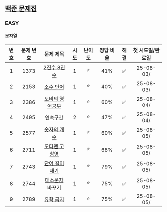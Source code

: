 ## [백준 문제집](https://www.acmicpc.net/workbook/by/soo7652)

### EASY
#### 문자열
| 번호 | 문제 번호 |                      문제 제목                       | 시도 | 난이도 | 정답 비율 | 해결 | 첫 시도일/완료일 |
|:--:|:-----:|:------------------------------------------------:|:--:|:---:|:-----:|:--:|:---------:|
| 1  | 1373  | [2진수 8진수](https://www.acmicpc.net/problem/1373)  | 1  |  ⭐  |  41%  | ✅  | 25-08-03/ |
| 2  | 2153  |  [소수 단어](https://www.acmicpc.net/problem/2153)   | 1  |  ⭐  |  40%  | ✅  | 25-08-03/ |
| 3  | 2386  | [도비의 영어공부](https://www.acmicpc.net/problem/2386) | 1  |  ⭐  |  60%  | ✅  | 25-08-04/ |
| 4  | 2495  |   [연속구간](https://www.acmicpc.net/problem/2495)   | 2  |  ⭐  |  47%  | ✅  | 25-08-04/ |
| 5  | 2577  |  [숫자의 개수](https://www.acmicpc.net/problem/2577)  | 1  |  ⭐  |  60%  | ✅  | 25-08-05/ |
| 6  | 2711  | [오타맨 고창영](https://www.acmicpc.net/problem/2711)  | 1  |  ⭐  |  68%  | ✅  | 25-08-05/ |
| 7  | 2743  | [단어 길이 재기](https://www.acmicpc.net/problem/2743) | 1  |  ⭐  |  79%  | ✅  | 25-08-05/ |
| 8  | 2744  | [대소문자 바꾸기](https://www.acmicpc.net/problem/2744) | 1  |  ⭐  |  75%  | ✅  | 25-08-05/ |
| 9  | 2789  |  [유학 금지](https://www.acmicpc.net/problem/2789)   | 1  |  ⭐  |  75%  | ✅  | 25-08-05/ |